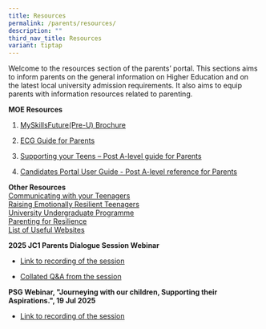 ```yaml
---
title: Resources
permalink: /parents/resources/
description: ""
third_nav_title: Resources
variant: tiptap
---
```

<p>Welcome to the resources section of the parents’ portal. This sections
aims to inform parents on the general information on Higher Education and
on the latest local university admission requirements. It also aims to
equip parents with information resources related to parenting.</p>
<p><strong>MOE Resources<br></strong>
</p>
<ol data-tight="true" class="tight">
<li>
<p><a href="https://www.myskillsfuture.gov.sg/content/student/en/preu.html" rel="noopener" target="_blank">MySkillsFuture(Pre-U) Brochure</a>
</p>
</li>
<li>
<p><a href="/files/2024/ecg_guide_for_parents.pdf" rel="noopener noreferrer nofollow" target="_blank">ECG Guide for Parents</a>
</p>
</li>
<li>
<p><a href="/files/2025/Infosheet_for_Parents__A_Level_.pdf" rel="noopener nofollow" target="_blank">Supporting your Teens – Post A-level guide for Parents</a>
</p>
</li>
<li>
<p><a href="/files/2025/CP_Guide_for_parents.pdf" rel="noopener nofollow" target="_blank">Candidates Portal User Guide - Post A-level reference for Parents</a>
</p>
</li>
</ol>
<p></p>
<p><strong>Other Resources<br></strong>  <a href="/files/2023/Communicating_with_your_Teenager_summary.pdf" rel="noopener" target="_blank">Communicating with your Teenagers</a> 
<br><a href="/files/Raising_resilient_teenager.pdf" rel="noopener" target="_blank">Raising Emotionally Resilient Teenagers</a> 
<br><a href="https://www.moe.gov.sg/coursefinder?journey=Autonomous%20University" rel="noopener nofollow" target="_blank">University Undergraduate Programme</a>
<br><a href="/files/Parenting%20for%20resilience.pdf" rel="noopener" target="_blank">Parenting for Resilience</a> 
<br><a href="/files/Useful%20websites%20for%20parents.pdf" rel="noopener" target="_blank">List of Useful Websites</a>
</p>
<p><strong>2025 JC1 Parents Dialogue Session Webinar<br></strong>
</p>
<ul data-tight="true" class="tight">
<li>
<p><a href="https://drive.google.com/file/d/1cP3jXbCw8Kp7_Jsgc4u1gDI2PguUfJ_E/view?usp=sharing" rel="noopener" target="_blank">Link to recording of the session</a>
</p>
</li>
<li>
<p><a href="/files/2025/2025_JC1_Parents_Dialogue_Session_Q_and_A_final.pdf" rel="noopener nofollow" target="_blank">Collated Q&amp;A from the session</a>
</p>
</li>
</ul>
<p><strong>PSG Webinar, "Journeying with our children, Supporting their Aspirations.", 19 Jul 2025</strong>
</p>
<ul data-tight="true" class="tight">
<li>
<p><a href="https://drive.google.com/file/d/1uB6L0oCJf-_5YIPmBSgxDogcVPkYRvQR/view?usp=sharing" rel="noopener noreferrer nofollow" target="_blank">Link to recording of the session</a>
</p>
</li>
</ul>
<p></p>